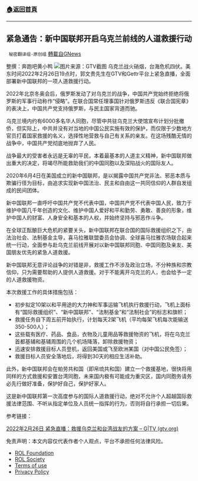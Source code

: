 ###  [:house:返回首頁](https://github.com/ourhimalayas/txt)
---


## 紧急通告：新中国联邦开启乌克兰前线的人道救援行动
` 秘密翻译组-原创组` [轉載自GNews](https://gnews.org/zh-hans/2073017/)

整撰：奔跑吧黄小鸭
![](https://assets.gnews.org/wp-content/uploads/2022/02/图片1-2-4.png)图片来源：GTV截图
乌克兰战火硝烟，台海危机四伏。美东时间2022年2月26日19点时，郭文贵先生在GTV和Gettr平台上紧急直播，全面部署新中国联邦的一项人道救援行动。

2022年北京冬奥会后，俄罗斯发动了对乌克兰的战争，中国共产党始终拒绝将俄罗斯的军事行动称作“侵略”。在联合国常任理事国针对俄罗斯违反《联合国宪章》的表决上，中国共产党支持俄罗斯，与民主国家背道而驰。

乌克兰境内约有6000多名华人同胞，尽管中共驻乌克兰大使馆宣布计划分批撤侨，但实际上，中共并没有对当地的中国公民实施有效的保护，而仅限于少数地方官员打着国家救援的名义，选择性地营救与自己有关系的亲友。在这场残酷无情的战争中，中国共产党彻底地抛弃了人民。

战争最大的受害者永远是无辜的平民，本着最基本的人道主义精神，新中国联邦做出重大的决定，将竭尽所能救助我们的中国同胞以及深陷战火的国际友人。

2020年6月4日在美国成立的新中国联邦，是以揭露中国共产党非法、邪恶本质与欺骗行径为目标，由追求实现新中国法治、民主和自由这一共同信仰的人群自发组成的民间团体。

新中国联邦一直呼吁中国共产党不代表中国，中国共产党不代表中国人民，致力于维护中国几千年创造的文化、维护中国人爱好和平和勤劳、勇敢、善良的形象，维护中国人的财富、人身安全和基本的人权，并始终坚持与邪恶作斗争。

在全球正酝酿巨大危机的紧要关头，新中国联邦在联合国的国际救援组织之下，由法治社会、法制基金主导，喜马拉雅联盟委员会协调、全球喜马拉雅农场联合起来统一行动，全面参与赴乌克兰前线开展对以新中国联邦同胞、中国同胞及亲友、美国朋友优先的紧急人道救援。

新中国联邦无意评论战争的对错是非，救援工作不涉及政治立场，不分种族和宗教信仰，只为需要帮助的人提供人道救援。对于不能离开乌克兰的人，也会给予一定的人道救援物资。

本次救援工作的具体措施包括：

- 初步拟定10架以和平用途的大力神和军事运输飞机执行救援行动，飞机上面标有“国际救援组织”、“新中国联邦”、“法制基金”和“法制社会”的标志和旗帜；
- 救援任务自下周五前开始执行，计划每天2架飞机（平均每架飞机每次能输送350-500人）；
- 这些载有医疗、药品、食品，衣物及儿童用品等救援物资的飞机，将在乌克兰首都基辅和基辅周围的几个机场降落，卸除救援物资；
- 迅速安排救援目标人员登机，返回美国或飞至欧洲某国（对中国公民免签）；
- 救援目标人员安全落地后，将得到30天的相应生活补助。


此外，新中国联邦会在帕劳共和国（即帛琉共和国）建立一个救援基地，很快将用同样的方式救援和安置台湾同胞，未来国内极有可能成为重灾区，国内同胞务请务必先行做好准备，保护好自己，保护好家人。

这是新中国联邦第一次高度参与的国际人道救援行动，绝对不允许个人超越国际救援法律范围、不听从指定单位及人员统一指挥的行为，否则将自行承担一切后果。

参考链接：

[2022年2月26日 紧急直播：救援乌克兰和台湾战友的方案 – G|TV (gtv.org)](https://gtv.org/video/id=621ab888a391e321a0c853e5)

 

免责声明：本文内容仅代表作者个人观点，平台不承担任何法律风险。

- [ROL Foundation](https://rolfoundation.org/)
- [ROL Society](https://rolsociety.org/)
- [Terms of use](https://gnews.org/terms-of-use-3/)
- [Privacy Policy](https://gnews.org/privacy-policy/)

